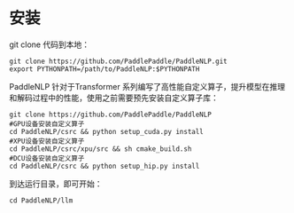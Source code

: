# 安装

git clone 代码到本地：

```shell
git clone https://github.com/PaddlePaddle/PaddleNLP.git
export PYTHONPATH=/path/to/PaddleNLP:$PYTHONPATH
```

PaddleNLP 针对于Transformer 系列编写了高性能自定义算子，提升模型在推理和解码过程中的性能，使用之前需要预先安装自定义算子库：

```shell
git clone https://github.com/PaddlePaddle/PaddleNLP
#GPU设备安装自定义算子
cd PaddleNLP/csrc && python setup_cuda.py install
#XPU设备安装自定义算子
cd PaddleNLP/csrc/xpu/src && sh cmake_build.sh
#DCU设备安装自定义算子
cd PaddleNLP/csrc && python setup_hip.py install
```

到达运行目录，即可开始：

```shell
cd PaddleNLP/llm
```